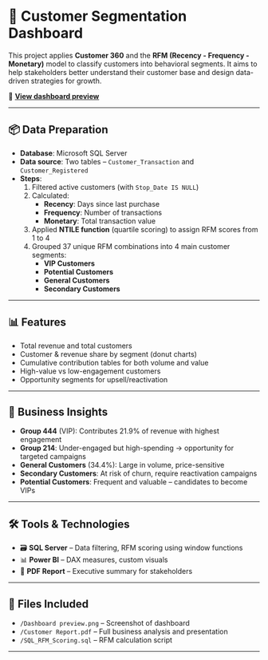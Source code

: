 # 👥 Customer Segmentation Dashboard

This project applies **Customer 360** and the **RFM (Recency - Frequency - Monetary)** model to classify customers into behavioral segments. It aims to help stakeholders better understand their customer base and design data-driven strategies for growth.

🔗 **[View dashboard preview](https://github.com/ntmh12/da-projects/blob/main/Google%20Merch%20Shop%20Traffic/GA4_Traffic_Source_Dashboard%20-%20Preview.png)**

---

## 📦 Data Preparation

- **Database**: Microsoft SQL Server  
- **Data source**: Two tables – `Customer_Transaction` and `Customer_Registered`  
- **Steps**:
  1. Filtered active customers (with `Stop_Date IS NULL`)
  2. Calculated:
     - **Recency**: Days since last purchase
     - **Frequency**: Number of transactions
     - **Monetary**: Total transaction value
  3. Applied **NTILE function** (quartile scoring) to assign RFM scores from 1 to 4
  4. Grouped 37 unique RFM combinations into 4 main customer segments:
     - **VIP Customers**
     - **Potential Customers**
     - **General Customers**
     - **Secondary Customers**

---

## 📊 Features

- Total revenue and total customers  
- Customer & revenue share by segment (donut charts)
- Cumulative contribution tables for both volume and value
- High-value vs low-engagement customers
- Opportunity segments for upsell/reactivation

---

## 🎯 Business Insights

- **Group 444** (VIP): Contributes 21.9% of revenue with highest engagement  
- **Group 214**: Under-engaged but high-spending → opportunity for targeted campaigns  
- **General Customers** (34.4%): Large in volume, price-sensitive  
- **Secondary Customers**: At risk of churn, require reactivation campaigns  
- **Potential Customers**: Frequent and valuable – candidates to become VIPs  

---

## 🛠 Tools & Technologies

- 🗃️ **SQL Server** – Data filtering, RFM scoring using window functions  
- 📊 **Power BI** – DAX measures, custom visuals  
- 📁 **PDF Report** – Executive summary for stakeholders

---

## 📁 Files Included

- `/Dashboard preview.png` – Screenshot of dashboard  
- `/Customer Report.pdf` – Full business analysis and presentation  
- `/SQL_RFM_Scoring.sql` – RFM calculation script

---
